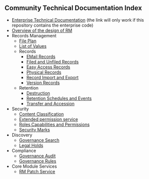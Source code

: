 ## Community Technical Documentation Index

* [Enterprise Technical Documentation](../../rm-enterprise/documentation/README.md) (the link will only work if this repository contains the enterprise code)
* [Overview of the design of RM](overview.md)
* Records Management
	* [File Plan](./file-plan)
	* [List of Values](./list-of-values)
	* Records
		* [EMail Records](./email-records)
		* [Filed and Unfiled Records](./records)
		* [Easy Access Records](./easy-access-records)
		* [Physical Records](./physical-records)
		* [Record Import and Export](./record-import-export)
		* [Version Records](./version-records)
	* Retention
		* [Destruction](./destruction)
		* [Retention Schedules and Events](./retention-schedules)
		* [Transfer and Accession](./transfer-and-accession)
* Security
	* [Content Classification](./content-classification)
	* [Extended permission service](extendedPermissionService.md)
	* [Roles,Capabilities and Permissions](./roles-capabilities-permissions)
	* [Security Marks](./security-marks)
* Discovery
	* [Governance Search](./governance-search)
	* [Legal Holds](./legal-holds)
* Compliance
	* [Governance Audit](./governance-audit)
	* [Governance Rules](./governance-rules)
* Core Module Services
	* [RM Patch Service](./PatchService.md)
